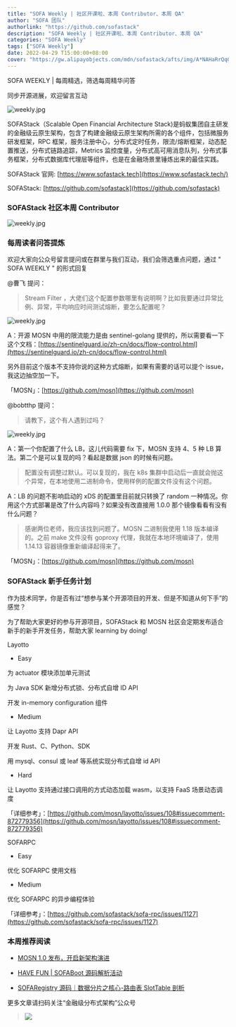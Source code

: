 ```yaml
---
title: "SOFA Weekly | 社区开课啦、本周 Contributor、本周 QA"
author: "SOFA 团队"
authorlink: "https://github.com/sofastack"
description: "SOFA Weekly | 社区开课啦、本周 Contributor、本周 QA"
categories: "SOFA Weekly"
tags: ["SOFA Weekly"]
date: 2022-04-29 T15:00:00+08:00
cover: "https://gw.alipayobjects.com/mdn/sofastack/afts/img/A*NAHaRrQqGzAAAAAAAAAAAAAAARQnAQ"
---
```


SOFA WEEKLY | 每周精选，筛选每周精华问答

同步开源进展，欢迎留言互动

![weekly.jpg](https://gw.alipayobjects.com/mdn/rms_1c90e8/afts/img/A*_B3MTI6EAlYAAAAAAAAAAAAAARQnAQ)

SOFAStack（Scalable Open Financial Architecture Stack)是蚂蚁集团自主研发的金融级云原生架构，包含了构建金融级云原生架构所需的各个组件，包括微服务研发框架，RPC 框架，服务注册中心，分布式定时任务，限流/熔断框架，动态配置推送，分布式链路追踪，Metrics 监控度量，分布式高可用消息队列，分布式事务框架，分布式数据库代理层等组件，也是在金融场景里锤炼出来的最佳实践。

SOFAStack 官网: [https://www.sofastack.tech](https://www.sofastack.tech/)

SOFAStack: [https://github.com/sofastack](https://github.com/sofastack)

### SOFAStack 社区本周 Contributor  

![weekly.jpg](https://gw.alipayobjects.com/mdn/rms_1c90e8/afts/img/A*_tbvRZ7Ydo4AAAAAAAAAAAAAARQnAQ)

### 每周读者问答提炼

欢迎大家向公众号留言提问或在群里与我们互动，我们会筛选重点问题，通过 " SOFA WEEKLY " 的形式回复

@曹飞 提问：

>Stream Filter ，大佬们这个配置参数哪里有说明啊？比如我要通过异常比例、异常，平均响应时间测试熔断，要怎么配置呢？

![weekly.jpg](https://gw.alipayobjects.com/mdn/rms_1c90e8/afts/img/A*mmoLQJfWKe8AAAAAAAAAAAAAARQnAQ)

A：开源 MOSN 中用的限流能力是由 sentinel-golang 提供的，所以需要看一下这个文档：[https://sentinelguard.io/zh-cn/docs/flow-control.html](https://sentinelguard.io/zh-cn/docs/flow-control.html)

另外目前这个版本不支持你说的这种方式熔断，如果有需要的话可以提个 issue，我这边抽空加一下。

「MOSN」：[https://github.com/mosn](https://github.com/mosn)

@bobtthp 提问：

>请教下，这个有人遇到过吗？

![weekly.jpg](https://gw.alipayobjects.com/mdn/rms_1c90e8/afts/img/A*MD1cR5xg_VIAAAAAAAAAAAAAARQnAQ)

A：第一个你配置了什么 LB，这儿代码需要 fix 下，MOSN 支持 4、5 种 LB 算法。第二个是可以复现的吗？看起是数据 json 的时候有问题。

>配置没有调整过默认。可以复现的，我在 k8s 集群中启动后一直就会抛这个异常，在本地使用二进制命令，使用样例的配置文件没有这个问题。

A：LB 的问题不影响启动的 xDS 的配置里目前就只转换了 random 一种情况。你用这个方式部署是改了什么内容吗？如果没有改直接用 1.0.0 那个镜像看看有没有什么问题？

>感谢两位老师，我应该找到问题了。MOSN 二进制我使用 1.18 版本编译的。之前 make 文件没有 goproxy 代理，我就在本地环境编译了，使用 1.14.13 容器镜像重新编译起得来了。

「MOSN」：[https://github.com/mosn](https://github.com/mosn)

### SOFAStack 新手任务计划

作为技术同学，你是否有过“想参与某个开源项目的开发、但是不知道从何下手”的感觉？

为了帮助大家更好的参与开源项目，SOFAStack 和 MOSN 社区会定期发布适合新手的新手开发任务，帮助大家 learning by doing!

Layotto

- Easy

为 actuator 模块添加单元测试

为 Java SDK 新增分布式锁、分布式自增 ID API

开发 in-memory configuration 组件

- Medium

让 Layotto 支持 Dapr API

开发 Rust、C、Python、SDK

用 mysql、consul 或 leaf 等系统实现分布式自增 id API

- Hard

让 Layotto 支持通过接口调用的方式动态加载 wasm，以支持 FaaS 场景动态调度

「详细参考」：[https://github.com/mosn/layotto/issues/108#issuecomment-872779356](https://github.com/mosn/layotto/issues/108#issuecomment-872779356)

SOFARPC

- Easy

优化 SOFARPC 使用文档

- Medium

优化 SOFARPC 的异步编程体验

「详细参考」：[https://github.com/sofastack/sofa-rpc/issues/1127](https://github.com/sofastack/sofa-rpc/issues/1127)

### 本周推荐阅读

- [MOSN 1.0 发布，开启新架构演进](https://mp.weixin.qq.com/s?__biz=MzUzMzU5Mjc1Nw==&mid=2247506881&idx=1&sn=b61b931c11c83d3aceea93a90bbe8c5d&chksm=faa3341bcdd4bd0d1fb1348c99e7d38be2597dcb6767a68c69149d954eae02bd39bc447e521f&scene=21)

- [HAVE FUN | SOFABoot 源码解析活动](https://mp.weixin.qq.com/s?__biz=MzUzMzU5Mjc1Nw==&mid=2247507044&idx=1&sn=13863725113d559c06b8b975c26973ab&chksm=faa333becdd4baa89ed8752c0c49ca116b02ee64f3ce2437ac0d3942b6b351a422f9d86752ff&scene=21)

- [SOFARegistry 源码｜数据分片之核心-路由表 SlotTable 剖析](https://mp.weixin.qq.com/s?__biz=MzUzMzU5Mjc1Nw==&mid=2247506478&idx=1&sn=ead477db9b27282d7d256e97a6dd0160&chksm=faa335f4cdd4bce24b9e388bb6456621628c056a87e141f761d2d51a4cd533ec82ad8167f8f7&scene=21#wechat_redirect)

更多文章请扫码关注“金融级分布式架构”公众号

>![](https://gw.alipayobjects.com/mdn/rms_1c90e8/afts/img/A*8G5NRZ7UEToAAAAAAAAAAAAAARQnAQ)

